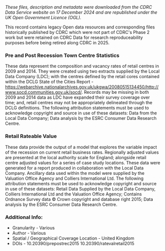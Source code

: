 _These files, description and metadata were downloaded from the CDRC Data Service website on 17 December 2024 and are republished under the UK Open Government Licence (OGL)._

This record contains legacy Open data resources and corresponding files historically published by CDRC which were not part of CDRC's Phase 2 work but were retained on CDRC Data for research reproduceability purposes before being retired along CDRC in 2025. 

### Pre and Post Recession Town Centre Statistics
These data represent the composition and vacancy rates of retail centres in 2009 and 2014. They were created using two extracts supplied by the Local Data Company (LDC); with the centres defined by the retail cores contained within the DCLG State of the Cities Report - https://webarchive.nationalarchives.gov.uk/ukgwa/20080515134450/http://www.socd.communities.gov.uk/socd/. Records may be missing in both 2009 and 2014 data as LDC have expanded their survey coverage over time; and, retail centres may not be appropriately delineated through the DCLG definitions. The following attribution statements must be used to acknowledge copyright and source in use of these datasets: Data from the Local Data Company; Data analysis by the ESRC Consumer Data Research Centre.

### Retail Rateable Value
These data provide the output of a model that explores the variable impact of the recession on current retail business rates. Regionally adjusted values are presented at the local authority scale for England; alongside retail centre adjusted values for a series of case study locations. These data were generated for a report produced in collaboration with the Local Data Company. Ancillary data used within the model were supplied by the Valuation Office Agency and Colliers International Ltd. The following attribution statements must be used to acknowledge copyright and
source in use of these datasets: Retail Data Supplied by the Local Data Company, Colliers International Ltd and the Valuation Office Agency; Contains Ordnance Survey data © Crown copyright and database right 2015; Data analysis by the ESRC Consumer Data Research Centre.

### Additional Info: 
*  Granularity - Various
* Author - Various
* Spatial / Geographical Coverage Location - United Kingdom
* DOIs - 10.20390/prepostrec2015 10.20390/ratevalretail2015

